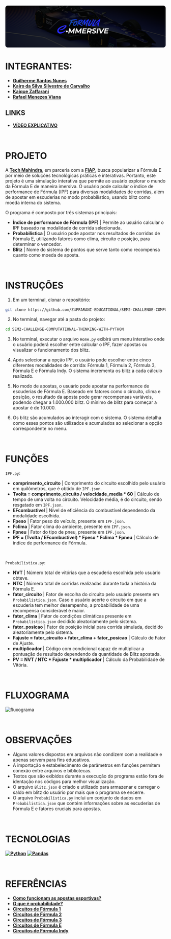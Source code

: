 ![banner](./assets/banner.png)

# INTEGRANTES:
- **[Guilherme Santos Nunes](https://github.com/sannunez)**
- **[Kairo da Silva Silvestre de Carvalho](https://github.com/KairoSilvestre)**
- **[Kaique Zaffarani](https://github.com/Z4ffarani)**
- **[Rafael Menezes Viana](https://github.com/vianafs)**

## LINKS
- **[VÍDEO EXPLICATIVO](https://youtu.be/TjPJysby_Hc)**

<br>

# PROJETO
A **[Tech Mahindra](https://www.techmahindra.com)**, em parceria com a **[FIAP](https://www.fiap.com.br)**, busca popularizar a Fórmula E por meio de soluções tecnológicas práticas e interativas. Portanto, este projeto é uma simulação interativa que permite ao usuário explorar o mundo da Fórmula E de maneira imersiva. O usuário pode calcular o índice de performance de Fórmula (IPF) para diversas modalidades de corridas, além de apostar em escuderias no modo probabilístico, usando blitz como moeda interna do sistema.

O programa é composto por três sistemas principais:

- **Índice de performance de Fórmula (IPF)** | Permite ao usuário calcular o IPF baseado na modalidade de corrida selecionada.
- **Probabilística** | O usuário pode apostar nos resultados de corridas de Fórmula E, utilizando fatores como clima, circuito e posição, para determinar o vencedor.
- **Blitz** | Nome do sistema de pontos que serve tanto como recompensa quanto como moeda de aposta.

<br>

# INSTRUÇÕES
1. Em um terminal, clonar o repositório:
```bash
git clone https://github.com/Z4FFARANI-EDUCATIONAL/SEM2-CHALLENGE-COMPUTATIONAL-THINKING-WITH-PYTHON.git
```

2. No terminal, navegar até a pasta do projeto:
```bash
cd SEM2-CHALLENGE-COMPUTATIONAL-THINKING-WITH-PYTHON
```

3. No terminal, executar o arquivo `Home.py` exibirá um menu interativo onde o usuário poderá escolher entre calcular o IPF, fazer apostas ou visualizar o funcionamento dos blitz.

4. Após selecionar a opção IPF, o usuário pode escolher entre cinco diferentes modalidades de corrida: Fórmula 1, Fórmula 2, Fórmula 3, Fórmula E e Fórmula Indy. O sistema incrementa os blitz a cada cálculo realizado.

5. No modo de apostas, o usuário pode apostar na performance de escuderias de Fórmula E. Baseado em fatores como o circuito, clima e posição, o resultado da aposta pode gerar recompensas variáveis, podendo chegar a 1.000.000 blitz. O mínimo de blitz para começar a apostar é de 10.000.

6. Os blitz são acumulados ao interagir com o sistema. O sistema detalha como esses pontos são utilizados e acumulados ao selecionar a opção correspondente no menu.

<br>

# FUNÇÕES
`IPF.py`:
- **comprimento_circuito** | Comprimento do circuito escolhido pelo usuário em quilômetros, que é obtido de `IPF.json`.
- **Tvolta = comprimento_circuito / velocidade_media * 60** | Cálculo de tempo de uma volta no circuito. Velocidade média, é do circuito, sendo resgatado em `IPF.json`.
- **EFcombustivel** | Nível de eficiência do combustível dependendo da modalidade escolhida.
- **Fpeso** | Fator peso do veículo, presente em `IPF.json`.
- **Fclima** | Fator clima do ambiente, presente em `IPF.json`.
- **Fpneu** | Fator do tipo de pneu, presente em `IPF.json`.
- **IPF = (Tvolta / EFcombustivel) * Fpeso * Fclima * Fpneu** | Cálculo de índice de performance de Fórmula.
  
<br>

`Probabilistica.py`:
- **NVT** | Número total de vitórias que a escuderia escolhida pelo usuário obteve.
- **NTC** | Número total de corridas realizadas durante toda a história da Fórmula E.
- **fator_circuito** | Fator de escolha do circuito pelo usuário presente em `Probabilistica.json`. Caso o usuário acerte o circuito em que a escuderia tem melhor desempenho, a probabilidade de uma recompensa considerável é maior.
- **fator_clima** | Fator de condições climáticas presente em `Probabilistica.json` decidido aleatoriamente pelo sistema.
- **fator_posicao** | Fator de posição inicial para corrida simulada, decidido aleatoriamente pelo sistema.
- **Fajuste = fator_circuito + fator_clima + fator_posicao** | Cálculo de Fator de Ajuste.
- **multiplicador** | Código com condicional capaz de multiplicar a pontuação de resultado dependendo da quantidade de Blitz apostada.
- **PV = NVT / NTC * Fajuste * multiplicador** | Cálculo da Probabilidade de Vitória.

<br>

# FLUXOGRAMA
![fluxograma](./assets/fluxograma.png)

<br>

# OBSERVAÇÕES
- Alguns valores dispostos em arquivos não condizem com a realidade e apenas servem para fins educativos.
- A importação e estabelecimento de parâmetros em funções permitem conexão entre arquivos e bibliotecas.
- Textos que são exibidos durante a execução do programa estão fora de identação nos códigos para melhor visualização. 
- O arquivo `Blitz.json` é criado e utilizado para armazenar e carregar o saldo em blitz do usuário por mais que o programa se encerre.
- O arquivo `Probabilistica.py` inclui um conjunto de dados em `Probabilistica.json` que contém informações sobre as escuderias de Fórmula E e fatores cruciais para apostas.

<br>

# TECNOLOGIAS
**[![Python](https://img.shields.io/badge/python-3670A0?style=for-the-badge&logo=python&logoColor=ffdd54)](https://www.python.org/downloads/)**
**[![Pandas](https://img.shields.io/badge/pandas-%23150458.svg?style=for-the-badge&logo=pandas&logoColor=white)](https://pandas.pydata.org/docs/getting_started/install.html)**

<br>

# REFERÊNCIAS
- **[Como funcionam as apostas esportivas?](https://www.lance.com.br/resenha-de-apostas/basico/como-funcionam-as-apostas-esportivas.html)**
- **[O que é probabilidade?](https://beduka.com/blog/materias/matematica/o-que-e-probabilidade/)**
- **[Circuitos de Fórmula 1](https://pt.wikipedia.org/wiki/Lista_de_autódromos_de_Fórmula_1)**
- **[Circuitos de Fórmula 2](https://pt.wikipedia.org/wiki/Campeonato_de_Fórmula_2_da_FIA)**
- **[Circuitos de Fórmula 3](https://pt.wikipedia.org/wiki/Campeonato_de_Fórmula_3_da_FIA)**
- **[Circuitos de Fórmula E](https://pt.wikipedia.org/wiki/Categoria:Circuitos_de_Fórmula_E)**
- **[Circuitos de Fórmula Indy](https://pt.wikipedia.org/wiki/Lista_de_circuitos_da_IndyCar_Series)**
